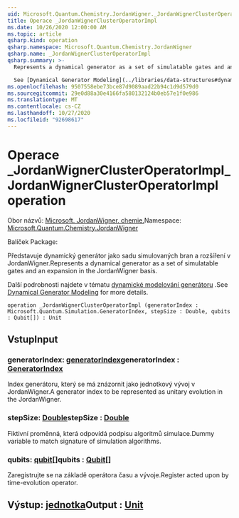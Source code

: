 ```yaml
---
uid: Microsoft.Quantum.Chemistry.JordanWigner._JordanWignerClusterOperatorImpl
title: Operace _JordanWignerClusterOperatorImpl
ms.date: 10/26/2020 12:00:00 AM
ms.topic: article
qsharp.kind: operation
qsharp.namespace: Microsoft.Quantum.Chemistry.JordanWigner
qsharp.name: _JordanWignerClusterOperatorImpl
qsharp.summary: >-
  Represents a dynamical generator as a set of simulatable gates and an expansion in the JordanWigner basis.

  See [Dynamical Generator Modeling](../libraries/data-structures#dynamical-generator-modeling) for more details.
ms.openlocfilehash: 9507558ebe73bce87d9089aad22b94c1d9d579d0
ms.sourcegitcommit: 29e0d88a30e4166fa580132124b0eb57e1f0e986
ms.translationtype: MT
ms.contentlocale: cs-CZ
ms.lasthandoff: 10/27/2020
ms.locfileid: "92698617"
---
```

# <a name="_jordanwignerclusteroperatorimpl-operation"></a><span data-ttu-id="1c19d-102">Operace _JordanWignerClusterOperatorImpl</span><span class="sxs-lookup"><span data-stu-id="1c19d-102">_JordanWignerClusterOperatorImpl operation</span></span>

<span data-ttu-id="1c19d-103">Obor názvů: [Microsoft. JordanWigner. chemie.](xref:Microsoft.Quantum.Chemistry.JordanWigner)</span><span class="sxs-lookup"><span data-stu-id="1c19d-103">Namespace: [Microsoft.Quantum.Chemistry.JordanWigner](xref:Microsoft.Quantum.Chemistry.JordanWigner)</span></span>

<span data-ttu-id="1c19d-104">Balíček [](https://nuget.org/packages/)</span><span class="sxs-lookup"><span data-stu-id="1c19d-104">Package: [](https://nuget.org/packages/)</span></span>


<span data-ttu-id="1c19d-105">Představuje dynamický generátor jako sadu simulovaných bran a rozšíření v JordanWigner.</span><span class="sxs-lookup"><span data-stu-id="1c19d-105">Represents a dynamical generator as a set of simulatable gates and an expansion in the JordanWigner basis.</span></span>

<span data-ttu-id="1c19d-106">Další podrobnosti najdete v tématu [dynamické modelování generátoru](../libraries/data-structures#dynamical-generator-modeling) .</span><span class="sxs-lookup"><span data-stu-id="1c19d-106">See [Dynamical Generator Modeling](../libraries/data-structures#dynamical-generator-modeling) for more details.</span></span>

```qsharp
operation _JordanWignerClusterOperatorImpl (generatorIndex : Microsoft.Quantum.Simulation.GeneratorIndex, stepSize : Double, qubits : Qubit[]) : Unit
```


## <a name="input"></a><span data-ttu-id="1c19d-107">Vstup</span><span class="sxs-lookup"><span data-stu-id="1c19d-107">Input</span></span>

### <a name="generatorindex--generatorindex"></a><span data-ttu-id="1c19d-108">generatorIndex: [generatorIndex](xref:Microsoft.Quantum.Simulation.GeneratorIndex)</span><span class="sxs-lookup"><span data-stu-id="1c19d-108">generatorIndex : [GeneratorIndex](xref:Microsoft.Quantum.Simulation.GeneratorIndex)</span></span>

<span data-ttu-id="1c19d-109">Index generátoru, který se má znázornit jako jednotkový vývoj v JordanWigner.</span><span class="sxs-lookup"><span data-stu-id="1c19d-109">A generator index to be represented as unitary evolution in the JordanWigner.</span></span>


### <a name="stepsize--double"></a><span data-ttu-id="1c19d-110">stepSize: [Double](xref:microsoft.quantum.lang-ref.double)</span><span class="sxs-lookup"><span data-stu-id="1c19d-110">stepSize : [Double](xref:microsoft.quantum.lang-ref.double)</span></span>

<span data-ttu-id="1c19d-111">Fiktivní proměnná, která odpovídá podpisu algoritmů simulace.</span><span class="sxs-lookup"><span data-stu-id="1c19d-111">Dummy variable to match signature of simulation algorithms.</span></span>


### <a name="qubits--qubit"></a><span data-ttu-id="1c19d-112">qubits: [qubit](xref:microsoft.quantum.lang-ref.qubit)[]</span><span class="sxs-lookup"><span data-stu-id="1c19d-112">qubits : [Qubit](xref:microsoft.quantum.lang-ref.qubit)[]</span></span>

<span data-ttu-id="1c19d-113">Zaregistrujte se na základě operátora času a vývoje.</span><span class="sxs-lookup"><span data-stu-id="1c19d-113">Register acted upon by time-evolution operator.</span></span>



## <a name="output--unit"></a><span data-ttu-id="1c19d-114">Výstup: [jednotka](xref:microsoft.quantum.lang-ref.unit)</span><span class="sxs-lookup"><span data-stu-id="1c19d-114">Output : [Unit](xref:microsoft.quantum.lang-ref.unit)</span></span>

